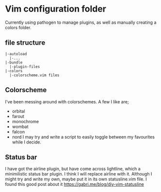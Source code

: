 # Vim configuration folder

Currently using pathogen to manage plugins, as well as manually creating a colors folder.

## file structure
    |-autoload
      |-...
    |-bundle
      |-plugin-files
    |-colors
      |-colorscheme.vim files

## Colorscheme
I've been messing around with colorschemes. A few I like are;
* orbital
* farout
* monochrome
* wombat
* falcon 
* nord
I may try and write a script to easily toggle between my favourites while I decide.

## Status bar
I have got the airline plugin, but have come across lightline, which a minimilistic status bar plugin. 
I think I will replace airline with it.
Although I might try and write my own, maybe put it in its own statusline.vim file.
I found this good post about it https://gabri.me/blog/diy-vim-statusline 
